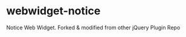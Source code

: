 webwidget-notice
================

Notice Web Widget. Forked &amp; modified from other jQuery Plugin Repo
